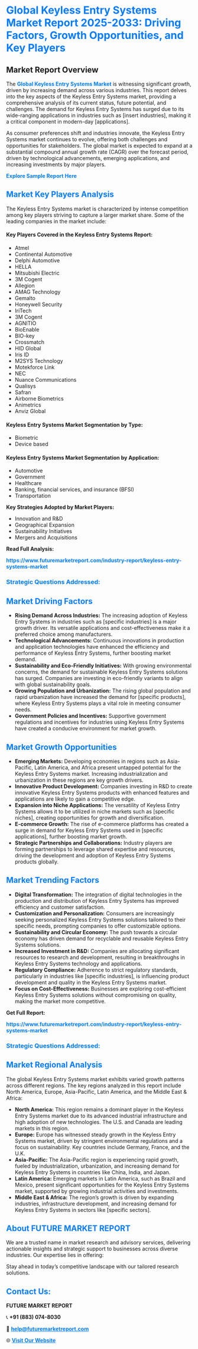 <h1 style="color: #007BFF;">Global Keyless Entry Systems Market Report 2025-2033: Driving Factors, Growth Opportunities, and Key Players</h1>

<section id="overview">
<h2>Market Report Overview</h2>
<p>The <a href="https://www.futuremarketreport.com/industry-report/keyless-entry-systems-market" style="color: #007BFF; text-decoration: none;"><strong>Global Keyless Entry Systems Market</strong></a> is witnessing significant growth, driven by increasing demand across various industries. This report delves into the key aspects of the Keyless Entry Systems market, providing a comprehensive analysis of its current status, future potential, and challenges. The demand for Keyless Entry Systems has surged due to its wide-ranging applications in industries such as [insert industries], making it a critical component in modern-day [applications].</p>
<p>As consumer preferences shift and industries innovate, the Keyless Entry Systems market continues to evolve, offering both challenges and opportunities for stakeholders. The global market is expected to expand at a substantial compound annual growth rate (CAGR) over the forecast period, driven by technological advancements, emerging applications, and increasing investments by major players.</p>
</section>

<section id="overview">
<p><a href="https://www.futuremarketreport.com/request-sample/reportId=107399" style="color: #007BFF; text-decoration: none;"><strong>Explore Sample Report Here</strong></a></p>
</section>

<section id="key-players">
<h2 style="color: #007BFF;">Market Key Players Analysis</h2>
<p>The Keyless Entry Systems market is characterized by intense competition among key players striving to capture a larger market share. Some of the leading companies in the market include:</p>
<h4>Key Players Covered in the Keyless Entry Systems Report:</h4>
<ul><li>Atmel</li><li>Continental Automotive</li><li>Delphi Automotive</li><li>HELLA</li><li>Mitsubishi Electric</li><li>3M Cogent</li><li>Allegion</li><li>AMAG Technology</li><li>Gemalto</li><li>Honeywell Security</li><li>IriTech</li><li>3M Cogent</li><li>AGNITIO</li><li>BioEnable</li><li>BIO-key</li><li>Crossmatch</li><li>HID Global</li><li>Iris ID</li><li>M2SYS Technology</li><li>Motekforce Link</li><li>NEC</li><li>Nuance Communications</li><li>Qualisys</li><li>Safran</li><li>Airborne Biometrics</li><li>Animetrics</li><li>Anviz Global</li></ul>
<h4>Keyless Entry Systems Market Segmentation by Type:</h4>
<ul><li>Biometric</li><li>Device based</li></ul>

<h4>Keyless Entry Systems Market Segmentation by Application:</h4>
<ul><li>Automotive</li><li>Government</li><li>Healthcare</li><li>Banking, financial services, and insurance (BFSI)</li><li>Transportation</li></ul>
<p><strong>Key Strategies Adopted by Market Players:</strong></p>
<ul>
<li>Innovation and R&D</li>
<li>Geographical Expansion</li>
<li>Sustainability Initiatives</li>
<li>Mergers and Acquisitions</li>
</ul>
</section>

<section>
<p><strong>Read Full Analysis: </strong></p><a href="https://www.futuremarketreport.com/industry-report/keyless-entry-systems-market" style="color: #007BFF; text-decoration: none;"><strong>https://www.futuremarketreport.com/industry-report/keyless-entry-systems-market</strong></a>
<h3 style="color: #007BFF;">Strategic Questions Addressed:</h3>
</section>

<section id="driving-factors">
<h2 style="color: #007BFF;">Market Driving Factors</h2>
<ul>
<li><strong>Rising Demand Across Industries:</strong> The increasing adoption of Keyless Entry Systems in industries such as [specific industries] is a major growth driver. Its versatile applications and cost-effectiveness make it a preferred choice among manufacturers.</li>
<li><strong>Technological Advancements:</strong> Continuous innovations in production and application technologies have enhanced the efficiency and performance of Keyless Entry Systems, further boosting market demand.</li>
<li><strong>Sustainability and Eco-Friendly Initiatives:</strong> With growing environmental concerns, the demand for sustainable Keyless Entry Systems solutions has surged. Companies are investing in eco-friendly variants to align with global sustainability goals.</li>
<li><strong>Growing Population and Urbanization:</strong> The rising global population and rapid urbanization have increased the demand for [specific products], where Keyless Entry Systems plays a vital role in meeting consumer needs.</li>
<li><strong>Government Policies and Incentives:</strong> Supportive government regulations and incentives for industries using Keyless Entry Systems have created a conducive environment for market growth.</li>
</ul>
</section>

<section id="growth-opportunities">
<h2 style="color: #007BFF;">Market Growth Opportunities</h2>
<ul>
<li><strong>Emerging Markets:</strong> Developing economies in regions such as Asia-Pacific, Latin America, and Africa present untapped potential for the Keyless Entry Systems market. Increasing industrialization and urbanization in these regions are key growth drivers.</li>
<li><strong>Innovative Product Development:</strong> Companies investing in R&D to create innovative Keyless Entry Systems products with enhanced features and applications are likely to gain a competitive edge.</li>
<li><strong>Expansion into Niche Applications:</strong> The versatility of Keyless Entry Systems allows it to be utilized in niche markets such as [specific niches], creating opportunities for growth and diversification.</li>
<li><strong>E-commerce Growth:</strong> The rise of e-commerce platforms has created a surge in demand for Keyless Entry Systems used in [specific applications], further boosting market growth.</li>
<li><strong>Strategic Partnerships and Collaborations:</strong> Industry players are forming partnerships to leverage shared expertise and resources, driving the development and adoption of Keyless Entry Systems products globally.</li>
</ul>
</section>

<section id="trending-factors">
<h2 style="color: #007BFF;">Market Trending Factors</h2>
<ul>
<li><strong>Digital Transformation:</strong> The integration of digital technologies in the production and distribution of Keyless Entry Systems has improved efficiency and customer satisfaction.</li>
<li><strong>Customization and Personalization:</strong> Consumers are increasingly seeking personalized Keyless Entry Systems solutions tailored to their specific needs, prompting companies to offer customizable options.</li>
<li><strong>Sustainability and Circular Economy:</strong> The push towards a circular economy has driven demand for recyclable and reusable Keyless Entry Systems solutions.</li>
<li><strong>Increased Investment in R&D:</strong> Companies are allocating significant resources to research and development, resulting in breakthroughs in Keyless Entry Systems technology and applications.</li>
<li><strong>Regulatory Compliance:</strong> Adherence to strict regulatory standards, particularly in industries like [specific industries], is influencing product development and quality in the Keyless Entry Systems market.</li>
<li><strong>Focus on Cost-Effectiveness:</strong> Businesses are exploring cost-efficient Keyless Entry Systems solutions without compromising on quality, making the market more competitive.</li>
</ul>
</section>

<section>
<p><strong>Get Full Report: </strong></p><a href="https://www.futuremarketreport.com/industry-report/keyless-entry-systems-market" style="color: #007BFF; text-decoration: none;"><strong>https://www.futuremarketreport.com/industry-report/keyless-entry-systems-market</strong></a>
<h3 style="color: #007BFF;">Strategic Questions Addressed:</h3>
</section>


<section id="regional-analysis">
<h2 style="color: #007BFF;">Market Regional Analysis</h2>
<p>The global Keyless Entry Systems market exhibits varied growth patterns across different regions. The key regions analyzed in this report include North America, Europe, Asia-Pacific, Latin America, and the Middle East & Africa:</p>
<ul>
<li><strong>North America:</strong> This region remains a dominant player in the Keyless Entry Systems market due to its advanced industrial infrastructure and high adoption of new technologies. The U.S. and Canada are leading markets in this region.</li>
<li><strong>Europe:</strong> Europe has witnessed steady growth in the Keyless Entry Systems market, driven by stringent environmental regulations and a focus on sustainability. Key countries include Germany, France, and the U.K.</li>
<li><strong>Asia-Pacific:</strong> The Asia-Pacific region is experiencing rapid growth, fueled by industrialization, urbanization, and increasing demand for Keyless Entry Systems in countries like China, India, and Japan.</li>
<li><strong>Latin America:</strong> Emerging markets in Latin America, such as Brazil and Mexico, present significant opportunities for the Keyless Entry Systems market, supported by growing industrial activities and investments.</li>
<li><strong>Middle East & Africa:</strong> The region’s growth is driven by expanding industries, infrastructure development, and increasing demand for Keyless Entry Systems in sectors like [specific sectors].</li>
</ul>
</section>

<footer>
<h2 style="color: #007BFF;">About FUTURE MARKET REPORT</h2>
<p>We are a trusted name in market research and advisory services, delivering actionable insights and strategic support to businesses across diverse industries. Our expertise lies in offering:</p>

<p>Stay ahead in today’s competitive landscape with our tailored research solutions.</p>

<h2 style="color: #007BFF;">Contact Us:</h2>
<p><strong>FUTURE MARKET REPORT</strong></p>
<p>📞 <strong>+91 (883) 074-8030</strong></p>
<p>📧 <strong><a href="mailto:help@futuremarketreport.com" style="color: #007BFF;">help@futuremarketreport.com</a></strong></p>
<p>🌐 <strong><a href="https://www.futuremarketreport.com/" style="color: #007BFF;">Visit Our Website</a></strong></p>
</footer>